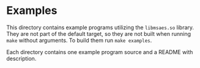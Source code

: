 # Examples
This directory contains example programs utilizing the `libmsaes.so` library. They are not part of the default target, so they are not built when running `make` without arguments. To build them run `make examples`.

Each directory contains one example program source and a README with description.
